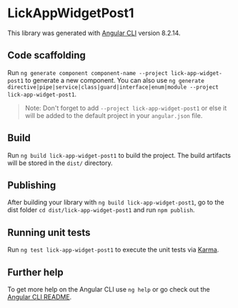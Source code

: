# LickAppWidgetPost1

This library was generated with [Angular CLI](https://github.com/angular/angular-cli) version 8.2.14.

## Code scaffolding

Run `ng generate component component-name --project lick-app-widget-post1` to generate a new component. You can also use `ng generate directive|pipe|service|class|guard|interface|enum|module --project lick-app-widget-post1`.
> Note: Don't forget to add `--project lick-app-widget-post1` or else it will be added to the default project in your `angular.json` file. 

## Build

Run `ng build lick-app-widget-post1` to build the project. The build artifacts will be stored in the `dist/` directory.

## Publishing

After building your library with `ng build lick-app-widget-post1`, go to the dist folder `cd dist/lick-app-widget-post1` and run `npm publish`.

## Running unit tests

Run `ng test lick-app-widget-post1` to execute the unit tests via [Karma](https://karma-runner.github.io).

## Further help

To get more help on the Angular CLI use `ng help` or go check out the [Angular CLI README](https://github.com/angular/angular-cli/blob/master/README.md).
